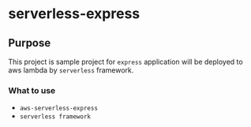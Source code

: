 # serverless-express
## Purpose
This project is sample project for `express` application will be deployed to aws lambda by `serverless` framework.
### What to use
* `aws-serverless-express`
* `serverless framework` 